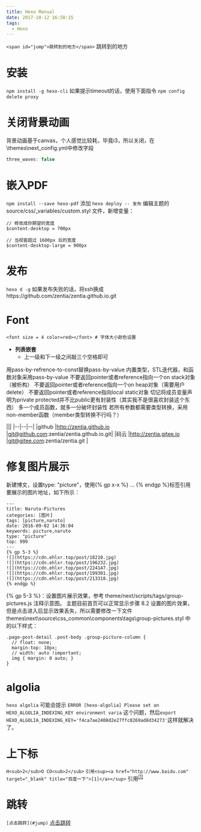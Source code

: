 ```yaml
---
title: Hexo Manual
date: 2017-10-12 16:58:15
tags:
  - Hexo
---
```

`<span id="jump">跳转到的地方</span>`
<span id="jump">跳转到的地方</span>
# 安装
`npm install -g hexo-cli`
如果提示timeout的话，使用下面指令
`npm config delete proxy`
# 关闭背景动画
背景动画基于canvas，个人感觉比较耗，毕竟i3，所以关闭，在\themes\next\_config.yml中修改字段
```javascript
three_waves: false
```
# 嵌入PDF
`npm install --save hexo-pdf`
添加
`hexo deploy -- 发布`
编辑主题的 source/css/_variables/custom.styl 文件，新增变量：
```
// 修改成你期望的宽度
$content-desktop = 700px

// 当视窗超过 1600px 后的宽度
$content-desktop-large = 900px
```
# 发布
`hexo d -g`
如果发布失败的话，将ssh换成https://github.com/zentia/zentia.github.io.git
# Font
`<font size = 4 color=red></font> # 字体大小颜色设置`

- **列表嵌套**
   + 上一级和下一级之间敲三个空格即可

用pass-by-refrence-to-const替换pass-by-value
内置类型，STL迭代器，和函数对象采用pass-by-value
不要返回pointer或者reference指向一个on stack对象（被析构）
不要返回pointer或者reference指向一个on heap对象（需要用户delete）
不要返回pointer或者reference指向local static对象
切记将成员变量声明为private
protected并不比public更有封装性（其实我不是很喜欢封装这个东西）
多一个成员函数，就多一分破坏封装性
若所有参数都需要类型转换，采用non-member函数（member类型转换不行吗？）

|||
|--|--|--|
|github        |http://zentia.github.io     |git@github.com:zentia/zentia.github.io.git|
|码云          |http://zentia.gitee.io      |git@gitee.com:zentia/zentia.git           |

# 修复图片展示
新建博文，设置type: "picture"，使用{\% gp x-x \%} ... {\% endgp \%}标签引用要展示的图片地址，如下所示：
```
---
title: Naruto-Pictures
categories: [图片]
tags: [picture,naruto]
date: 2016-09-02 14:36:04
keywords: picture,naruto
type: "picture"
top: 999
---
{% gp 5-3 %}
![](https://cdn.ehlxr.top/post/18210.jpg)
![](https://cdn.ehlxr.top/post/196232.jpg)
![](https://cdn.ehlxr.top/post/224147.jpg)
![](https://cdn.ehlxr.top/post/199301.jpg)
![](https://cdn.ehlxr.top/post/213318.jpg)
{% endgp %}
```
{\% gp 5-3 \%}：设置图片展示效果，参考 theme/next/scripts/tags/group-pictures.js 注释示意图。
主题目前首页可以正常显示步骤 8.2 设置的图片效果，但是点击进入后显示效果丢失，所以需要修改一下文件 themes\next\source\css\_common\components\tags\group-pictures.styl 中的以下样式：
```
.page-post-detail .post-body .group-picture-column {
  // float: none;
  margin-top: 10px;
  // width: auto !important;
  img { margin: 0 auto; }
}
```
# algolia
`hexo algolia`
可能会提示
`ERROR [hexo-algolia] Please set an HEXO_ALGOLIA_INDEXING_KEY environment varia`
这个问题，然后`export HEXO_ALGOLIA_INDEXING_KEY='f4ca7ae2408d2e27ffc8269ad8d34273'`这样就解决了。
# 上下标
`H<sub>2</sub>O CO<sub>2</sub>`
`引用<sup><a href="http://www.baidu.com" target="_blank" title="百度一下">[1]</a></sup>`
引用<sup><a href="http://www.baidu.com" target="_blank" title="百度一下">[1]</a></sup>

# 跳转
`[点击跳转](#jump)`
[点击跳转](#jump)